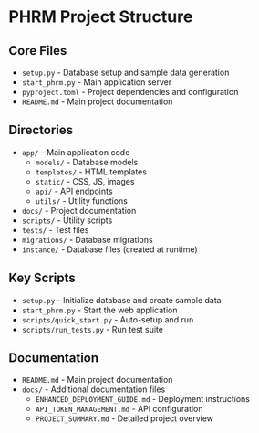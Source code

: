 # PHRM Project Structure

## Core Files
- `setup.py` - Database setup and sample data generation
- `start_phrm.py` - Main application server
- `pyproject.toml` - Project dependencies and configuration
- `README.md` - Main project documentation

## Directories
- `app/` - Main application code
  - `models/` - Database models
  - `templates/` - HTML templates
  - `static/` - CSS, JS, images
  - `api/` - API endpoints
  - `utils/` - Utility functions
- `docs/` - Project documentation
- `scripts/` - Utility scripts
- `tests/` - Test files
- `migrations/` - Database migrations
- `instance/` - Database files (created at runtime)

## Key Scripts
- `setup.py` - Initialize database and create sample data
- `start_phrm.py` - Start the web application
- `scripts/quick_start.py` - Auto-setup and run
- `scripts/run_tests.py` - Run test suite

## Documentation
- `README.md` - Main project documentation
- `docs/` - Additional documentation files
  - `ENHANCED_DEPLOYMENT_GUIDE.md` - Deployment instructions
  - `API_TOKEN_MANAGEMENT.md` - API configuration
  - `PROJECT_SUMMARY.md` - Detailed project overview
